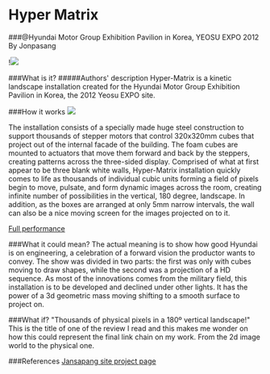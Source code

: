 
# Hyper Matrix 
###@Hyundai Motor Group Exhibition Pavilion in Korea,  YEOSU EXPO 2012
By Jonpasang

!![](https://f69pmq.bay.livefilestore.com/y1pJuUHuo0IU0akDD-kRGQtPvKG0ZHSEttr6qkKhQGwucUB-F5mhtFNYlMEb0kwKddCaBLu8r-tRhp8muVLDcsaUVrxKU2ZkBZ0/w680.gif?psid=1)

###What is it?
#####Authors' description
Hyper-Matrix is a kinetic landscape installation created for the Hyundai Motor Group Exhibition Pavilion in Korea, the 2012 Yeosu EXPO site.

###How it works
![](http://www.designboom.com/weblog/images/images_2/rodrigo/09_september_2012/01_jopansang/04.jpg)
[](https://vimeo.com/48285842)

The installation consists of a specially made huge steel construction to support thousands of stepper motors that control 320x320mm cubes that project out of the internal facade of the building. The foam cubes are mounted to actuators that move them forward and back by the steppers, creating patterns across the three-sided display. Comprised of what at first appear to be three blank white walls, Hyper-Matrix installation quickly comes to life as thousands of individual cubic units forming a field of pixels begin to move, pulsate, and form dynamic images across the room, creating infinite number of possibilities in the vertical, 180 degree, landscape. In addition, as the boxes are arranged at only 5mm narrow intervals, the wall can also be a nice moving screen for the images projected on to it.

[Full performance](https://www.youtube.com/watch?v=-ZRb62P9C6k)

###What it could mean?
The actual meaning is to show how good Hyundai is on engineering, a celebration of a forward vision the productor wants to convey. The show was divided in two parts: the first was only with cubes moving to draw shapes, while the second was a projection of a HD sequence. As most of the innovations comes from the military field, this installation is to be developed and declined under other lights. It has the power of a 3d geometric mass moving shifting to a smooth surface to project on. 

###What if? 
"Thousands of physical pixels in a 180º vertical landscape!" This is the title of one of the review I read and this makes me wonder on how this could represent the final link chain on my work. From the 2d image world to the physical one.

###References
[Jansapang site project page](http://jonpasang.com/?portfolio=hypermatrix)

